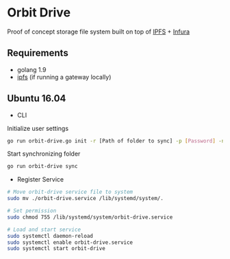 # Orbit Drive

Proof of concept storage file system built on top of [IPFS](https://ipfs.io/) + [Infura](https://infura.io)

## Requirements

- golang 1.9
- [ipfs](https://docs.ipfs.io/introduction/install/) (if running a gateway locally)

## Ubuntu 16.04

- CLI

Initialize user settings
```bash
go run orbit-drive.go init -r [Path of folder to sync] -p [Password] -n [Ipfs gateway]
```

Start synchronizing folder
```bash
go run orbit-drive sync
```

- Register Service

```bash
# Move orbit-drive service file to system
sudo mv ./orbit-drive.service /lib/systemd/system/.

# Set permission
sudo chmod 755 /lib/systemd/system/orbit-drive.service

# Load and start service
sudo systemctl daemon-reload
sudo systemctl enable orbit-drive.service
sudo systemctl start orbit-drive
```